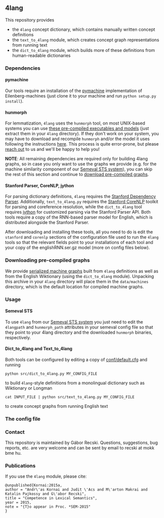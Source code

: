 ## 4lang

This repository provides
- the `4lang` concept dictionary, which contains manually written concept definitions
- the `text_to_4lang` module, which creates concept graph representations from running text
- the `dict_to_4lang` module, which builds more of these definitions from human-readable dictionaries


### Dependencies

#### pymachine
Our tools require an installation of the [pymachine](http://github.com/kornai/pymachine) implementation of Eilenberg-machines (just clone it to your machine and run `python setup.py install`).

#### hunmorph
For lemmatization, `4lang` uses the `hunmorph` tool, on most UNIX-based systems you can use [these pre-compiled executables and models](http://people.mokk.bme.hu/~recski/4lang/huntools_binaries.tgz) (just extract them in your `4lang` directory). If they don't work on your system, you may have to download and recompile `hunmorph` and/or the model it uses following the instructions [here](http://mokk.bme.hu/en/resources/hunmorph/). This process is quite error-prone, but please [reach out](#Contact) to us and we'll be happy to help you!

__NOTE__: All remaining dependencies are required only for building 4lang graphs, so in case you only want to use the graphs we provide (e.g. for the machine similarity component of our [Semeval STS system](https://github.com/juditacs/semeval/)), you can skip the rest of this section and continue to [download pre-compiled graphs](#Downloading-pre-compiled-graphs).

#### Stanford Parser, CoreNLP, jython
For parsing dictionary definitions, `4lang` requires the [Stanford Dependency Parser](http://nlp.stanford.edu/software/lex-parser.shtml#Download). Additionally, `text_to_4lang.py` requires the [Stanford CoreNLP](http://nlp.stanford.edu/software/corenlp.shtml#Download) toolkit for parsing and coreference resolution, while the `dict_to_4lang` tool requires [jython](http://www.jython.org/downloads.html) for customized parsing via the Stanford Parser API. Both tools require a copy of the RNN-based parser model for English, which is distributed alongside the Stanford Parser.

After downloading and installing these tools, all you need to do is edit the `stanford` and `corenlp` sections of the configuration file used to run the `4lang` tools so that the relevant fields point to your installations of each tool and your copy of the englishRNN.ser.gz model (more on config files below).

### Downloading pre-compiled graphs
We provide [serialized machine graphs](http://people.mokk.bme.hu/~recski/4lang/machines.tgz) built from `4lang` definitions as well as from the English Wiktionary (using the `dict_to_4lang` module). Unpacking this archive in your `4lang` directory will place them in the `data/machines` directory, which is the default location for compiled machine graphs.

### Usage

#### Semeval STS
To use `4lang` from our [Semeval STS system](https://github.com/juditacs/semeval/) you just need to edit the `4langpath` and `hunmorph_path` attributes in your semeval config file so that they point to your 4lang directory and the downloaded `hunmorph` binaries, respectively.

#### Dict_to_4lang and Text_to_4lang

Both tools can be configured by editing a copy of [conf/default.cfg](conf/default.cfg) and running

```
python src/dict_to_4lang.py MY_CONFIG_FILE
```
to build `4lang`-style definitions from a monolingual dictionary such as Wiktionary or Longman

```
cat INPUT_FILE | python src/text_to_4lang.py MY_CONFIG_FILE
```
to create concept graphs from running English text


### The config file

### Contact
This repository is maintained by Gábor Recski. Questions, suggestions, bug reports, etc. are very welcome and can be sent by email to recski at mokk bme hu.

### Publications
If you use the `4lang` module, please cite:

```
@unpublished{Kornai:2015a,
author = "Andr\'as Kornai and Judit \'Acs and M\'arton Makrai and Katalin Pajkossy and G\'abor Recski",
title = "Competence in Lexical Semantics",
year = 2015,
note = "{T}o appear in Proc. *SEM-2015"
}
```
